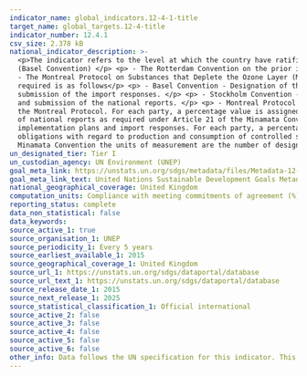 ```yaml
---
indicator_name: global_indicators.12-4-1-title
target_name: global_targets.12-4-title
indicator_number: 12.4.1
csv_size: 2.378 kB
national_indicator_description: >-
  <p>The indicator refers to the level at which the country have ratified, accepted, approved or accessed, to the following the Multilateral Environmental Agreements (MEAs) </p> <p> - The Basel Convention on the Control of Transboundary Movements of Hazardous Wastes and their Disposal
  (Basel Convention) </p> <p> - The Rotterdam Convention on the prior informed consent procedure for certain hazardous chemicals and pesticides in international trade (Rotterdam Convention) </p> <p> - The Stockholm Convention on Persistent Organic Pollutants (Stockholm Convention) </p> <p>
  - The Montreal Protocol on Substances that Deplete the Ozone Layer (Montreal Protocol). </p> <p> - The Minamata Convention on Mercury (Minamata Convention), and have submitted the information to the Secretariat of each MEA, as required by each of the agreements. </p> <p> The information
  required is as follows</p> <p> - Basel Convention - Designation of the focal point and one or more competent authorities and submission of the annual national reports. </p> <p> -Rotterdam Convention - Designation of the Designated National Authority(-ies) and official contact points and
  submission of the import responses. </p> <p> - Stockholm Convention - Designation of the Stockholm Convention official contact points and national focal points, submission of the national implementation plans, submission of the revised national implementation plan addressing amendments
  and submission of the national reports. </p> <p> - Montreal Protocol - Compliance with annual reporting requirements for production and consumption of controlled substances under Article 7 of the Montreal Protocol and submission of information on Licensing systems under (Article 4B of)
  the Montreal Protocol. For each party, a percentage value is assigned to indicate how much of the required information has been submitted. </p> <p> - Minamata Convention - Designation of a national focal point for exchange of information under Article 17 of the Convention and submission
  of national reports as required under Article 21 of the Minamata Convention. </p><p> For the Basel, Rotterdam and Stockholm Conventions the units of measurements are the transmission of information, such as the number of country contacts designated, number of national reports, national
  implementation plans and import responses. For each party, a percentage value is assigned to indicate how much of the required information has been submitted. </p> <p>   For the Montreal Protocol the units of measurement are the number of parties that comply with their reporting
  obligations with regard to production and consumption of controlled substances (Article 7) and submission of information on licensing systems (Article 4B). For each party, a percentage value is assigned to indicate how much of the required information has been submitted. </p> <p> For the
  Minamata Convention the units of measurement are the number of designated national focal points and the number of national reports received. For each party, a percentage value is assigned to indicate how much of the required information has been submitted. </p>
un_designated_tier: Tier I
un_custodian_agency: UN Environment (UNEP)
goal_meta_link: https://unstats.un.org/sdgs/metadata/files/Metadata-12-04-01.pdf
goal_meta_link_text: United Nations Sustainable Development Goals Metadata (PDF 350 KB)
national_geographical_coverage: United Kingdom
computation_units: Compliance with meeting commitments of agreement (%)
reporting_status: complete
data_non_statistical: false
data_keywords:
source_active_1: true
source_organisation_1: UNEP
source_periodicity_1: Every 5 years
source_earliest_available_1: 2015
source_geographical_coverage_1: United Kingdom
source_url_1: https://unstats.un.org/sdgs/dataportal/database
source_url_text_1: https://unstats.un.org/sdgs/dataportal/database
source_release_date_1: 2015
source_next_release_1: 2025
source_statistical_classification_1: Official international
source_active_2: false
source_active_3: false
source_active_4: false
source_active_5: false
source_active_6: false
other_info: Data follows the UN specification for this indicator. This indicator has been identified in collaboration with topic experts.
---
```


